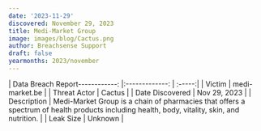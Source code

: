 ```yaml
---
date: '2023-11-29'
discovered: November 29, 2023
title: Medi-Market Group
image: images/blog/Cactus.png
author: Breachsense Support
draft: false
yearmonths: 2023/november
---
```


| Data Breach Report------------:     |:-------------:    | :-----:|
| Victim      | medi-market.be      | 
| Threat Actor      | Cactus      | 
| Date Discovered      | Nov 29, 2023      | 
| Description      | Medi-Market Group is a chain of pharmacies that offers a spectrum of health products including health, body, vitality, skin, and nutrition.      | 
| Leak Size      | Unknown      | 

